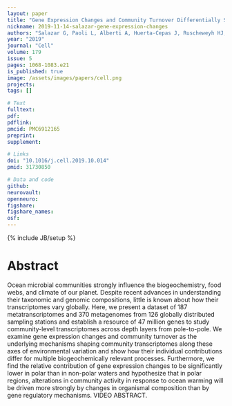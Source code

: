 ```yaml
---
layout: paper
title: "Gene Expression Changes and Community Turnover Differentially Shape the Global Ocean Metatranscriptome"
nickname: 2019-11-14-salazar-gene-expression-changes
authors: "Salazar G, Paoli L, Alberti A, Huerta-Cepas J, Ruscheweyh HJ, Cuenca M, Field CM, Coelho LP, Cruaud C, Engelen S, Gregory AC, Labadie K, Marec C, Pelletier E, Royo-Llonch M, Roux S, Sanchez P, Uehara H, Zayed AA, Zeller G, Carmichael M, Dimier C, Ferland J, Kandels S, Picheral M, Pisarev S, Poulain J, Acinas SG, Babin M, Bork P, Bowler C, de Vargas C, Guidi L, Hingamp P, Iudicone D, Karp-Boss L, Karsenti E, Ogata H, Pesant S, Speich S, Sullivan MB, Wincker P, Sunagawa S"
year: "2019"
journal: "Cell"
volume: 179
issue: 5
pages: 1068-1083.e21
is_published: true
image: /assets/images/papers/cell.png
projects:
tags: []

# Text
fulltext:
pdf:
pdflink:
pmcid: PMC6912165
preprint:
supplement:

# Links
doi: "10.1016/j.cell.2019.10.014"
pmid: 31730850

# Data and code
github:
neurovault:
openneuro:
figshare:
figshare_names:
osf:
---
```

{% include JB/setup %}

# Abstract

Ocean microbial communities strongly influence the biogeochemistry, food webs, and climate of our planet. Despite recent advances in understanding their taxonomic and genomic compositions, little is known about how their transcriptomes vary globally. Here, we present a dataset of 187 metatranscriptomes and 370 metagenomes from 126 globally distributed sampling stations and establish a resource of 47 million genes to study community-level transcriptomes across depth layers from pole-to-pole. We examine gene expression changes and community turnover as the underlying mechanisms shaping community transcriptomes along these axes of environmental variation and show how their individual contributions differ for multiple biogeochemically relevant processes. Furthermore, we find the relative contribution of gene expression changes to be significantly lower in polar than in non-polar waters and hypothesize that in polar regions, alterations in community activity in response to ocean warming will be driven more strongly by changes in organismal composition than by gene regulatory mechanisms. VIDEO ABSTRACT.
